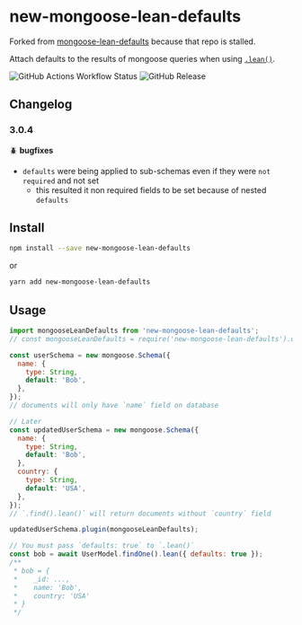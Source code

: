 # new-mongoose-lean-defaults

Forked from [mongoose-lean-defaults](https://github.com/douglasgabr/mongoose-lean-defaults) because that repo is stalled.

Attach defaults to the results of mongoose queries when using [`.lean()`](https://mongoosejs.com/docs/api.html#query_Query-lean).


![GitHub Actions Workflow Status](https://img.shields.io/github/actions/workflow/status/jose-cabral/mongoose-lean-defaults/.github%2Fworkflows%2Frun-tests.yml?branch=main&label=tests)
![GitHub Release](https://img.shields.io/github/v/release/jose-cabral/mongoose-lean-defaults)

## Changelog

### 3.0.4

🪲 **bugfixes**

* `defaults` were being applied to sub-schemas even if they were `not required` and not set
    * this resulted it non required fields to be set because of nested `defaults`

## Install

```sh
npm install --save new-mongoose-lean-defaults
```

or

```sh
yarn add new-mongoose-lean-defaults
```

## Usage

```javascript
import mongooseLeanDefaults from 'new-mongoose-lean-defaults';
// const mongooseLeanDefaults = require('new-mongoose-lean-defaults').default;

const userSchema = new mongoose.Schema({
  name: {
    type: String,
    default: 'Bob',
  },
});
// documents will only have `name` field on database

// Later
const updatedUserSchema = new mongoose.Schema({
  name: {
    type: String,
    default: 'Bob',
  },
  country: {
    type: String,
    default: 'USA',
  },
});
// `.find().lean()` will return documents without `country` field

updatedUserSchema.plugin(mongooseLeanDefaults);

// You must pass `defaults: true` to `.lean()`
const bob = await UserModel.findOne().lean({ defaults: true });
/**
 * bob = {
 *    _id: ...,
 *    name: 'Bob',
 *    country: 'USA'
 * }
 */
```
